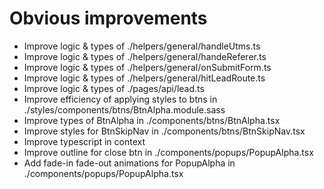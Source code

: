 # Obvious improvements

- Improve logic & types of ./helpers/general/handleUtms.ts
- Improve logic & types of ./helpers/general/handeReferer.ts
- Improve logic & types of ./helpers/general/onSubmitForm.ts
- Improve logic & types of ./helpers/general/hitLeadRoute.ts
- Improve logic & types of ./pages/api/lead.ts
- Improve efficiency of applying styles to btns in ./styles/components/btns/BtnAlpha.module.sass
- Improve types of BtnAlpha in ./components/btns/BtnAlpha.tsx
- Improve styles for BtnSkipNav in ./components/btns/BtnSkipNav.tsx
- Improve typescript in context
- Improve outline for close btn in ./components/popups/PopupAlpha.tsx
- Add fade-in fade-out animations for PopupAlpha in ./components/popups/PopupAlpha.tsx
